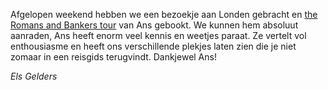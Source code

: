 Afgelopen weekend hebben we een bezoekje aan Londen gebracht en [the Romans and
Bankers tour](/tours-walk.html#tour-roman) van Ans gebookt. We kunnen hem
absoluut aanraden, Ans heeft enorm veel kennis en weetjes paraat. Ze vertelt vol
enthousiasme en heeft ons verschillende plekjes laten zien die je niet zomaar in
een reisgids terugvindt. Dankjewel Ans!

*Els Gelders*

